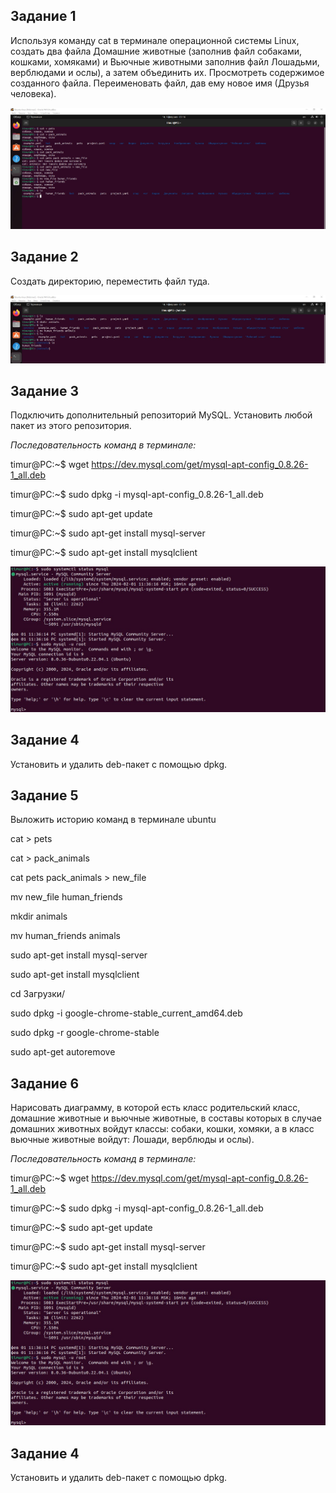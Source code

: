 ## Задание 1

Используя команду cat в терминале операционной системы Linux, создать
два файла Домашние животные (заполнив файл собаками, кошками,
хомяками) и Вьючные животными заполнив файл Лошадьми, верблюдами и
ослы), а затем объединить их. Просмотреть содержимое созданного файла.
Переименовать файл, дав ему новое имя (Друзья человека).

![task 1](https://github.com/TimurDanilov1985/FinalControlWorkSpecialization/blob/master/images/task%201.jpg)

## Задание 2

Создать директорию, переместить файл туда.

![task 2](https://github.com/TimurDanilov1985/FinalControlWorkSpecialization/blob/master/images/task%202.jpg)

## Задание 3

Подключить дополнительный репозиторий MySQL. Установить любой пакет
из этого репозитория.

*Последовательность команд в терминале:*

timur@PC:~$ wget https://dev.mysql.com/get/mysql-apt-config_0.8.26-1_all.deb

timur@PC:~$ sudo dpkg -i mysql-apt-config_0.8.26-1_all.deb

timur@PC:~$ sudo apt-get update

timur@PC:~$ sudo apt-get install mysql-server

timur@PC:~$ sudo apt-get install mysqlclient

![task 3](https://github.com/TimurDanilov1985/FinalControlWorkSpecialization/blob/master/images/task%203.jpg)

## Задание 4

Установить и удалить deb-пакет с помощью dpkg.

## Задание 5

Выложить историю команд в терминале ubuntu

cat > pets

cat > pack_animals

cat pets pack_animals > new_file

mv new_file human_friends

mkdir animals

mv human_friends animals

sudo apt-get install mysql-server

sudo apt-get install mysqlclient

cd Загрузки/

sudo dpkg -i google-chrome-stable_current_amd64.deb

sudo dpkg -r google-chrome-stable

sudo apt-get autoremove

## Задание 6

Нарисовать диаграмму, в которой есть класс родительский класс, домашние
животные и вьючные животные, в составы которых в случае домашних
животных войдут классы: собаки, кошки, хомяки, а в класс вьючные животные
войдут: Лошади, верблюды и ослы).

*Последовательность команд в терминале:*

timur@PC:~$ wget https://dev.mysql.com/get/mysql-apt-config_0.8.26-1_all.deb

timur@PC:~$ sudo dpkg -i mysql-apt-config_0.8.26-1_all.deb

timur@PC:~$ sudo apt-get update

timur@PC:~$ sudo apt-get install mysql-server

timur@PC:~$ sudo apt-get install mysqlclient

![task 3](https://github.com/TimurDanilov1985/FinalControlWorkSpecialization/blob/master/images/task%203.jpg)

## Задание 4

Установить и удалить deb-пакет с помощью dpkg.
